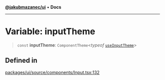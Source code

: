 [**@jakubmazanec/ui**](../README.md) • **Docs**

---

# Variable: inputTheme

> `const` **inputTheme**: `ComponentTheme`\<_typeof_
> [`useInputTheme`](../functions/useInputTheme.md)\>

## Defined in

[packages/ui/source/components/Input.tsx:132](https://github.com/jakubmazanec/tools/blob/05074a1dedd887672f015df129961cd35c75acfe/packages/ui/source/components/Input.tsx#L132)
